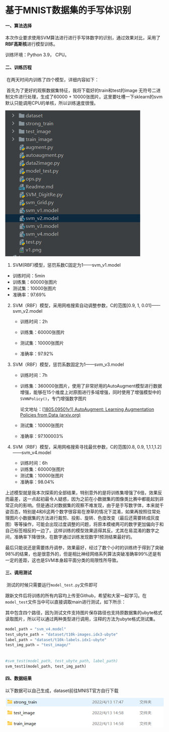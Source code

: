 # 基于MNIST数据集的手写体识别

#### 一、算法选择

​	本次作业要求使用SVM算法进行进行手写体数字的识别，通过效果对比，采用了**RBF高斯核**进行模型训练。

训练环境：Python 3.9， CPU。

#### 二、训练历程

​	在两天时间内训练了四个模型，详细内容如下：

​	首先为了更好的观察数据集特征，我将下载好的train和test的image 无符号二进制文件进行处理，生成了60000 + 10000张图片。这里要吐槽一下sklearn的svm默认只能调用CPU的单核，所以训练速度很慢。

![2](https://github.com/Aaronhuang-778/SVM_Digit-Rec/blob/main/pic/2.png)

1.  SVM(RBF)模型，惩罚系数C固定为1——svm_v1.model

   - 训练时间：5min
   - 训练集：60000张图片
   - 测试集：10000张图片
   - 准确率：97.69%

2. SVM（RBF）模型，采用网格搜索自动调整参数，C的范围[0.9, 1, 0.01]——svm_v2.model

   - 训练时间：2h

   - 训练集：60000张图片
   - 测试集：10000张图片
   - 准确率：97.92%

3. SVM（RBF）模型，惩罚系数固定为1——svm_v3.model

   - 训练时间：7h

   - 训练集：360000张图片，使用了非常好用的AutoAugment模型进行数据增强，能够在15个维度上对原图进行多域增强，同时使用了增强模型中的`SVHNPolicy()`，专门增强数字图片

     论文地址：[[1805.09501v1\] AutoAugment: Learning Augmentation Policies from Data (arxiv.org)](https://arxiv.org/abs/1805.09501v1)

   - 测试集：10000张图片

   - 准确率：97.100003%

4. SVM（RBF）模型，采用网格搜索寻找最优参数，C的范围[0.8, 0.9, 1,1.1,1.2]——svm_v4.model

   - 训练时间：6h
   - 训练集：60000张图片
   - 测试集：10000张图片
   - 准确率：98.04%

上述模型就是我本次探索的全部结果，特别意外的是将训练集增强了6倍，效果反而最差，这一点起初最令人疑惑，因为之前在小数据集的图像类比赛中都能起到非常正向的影响。但是通过对数据集的观察不难发现，由于是手写数字体，本来就千姿百态，特别是4和6这两个数字很容易在潦草的情况下混淆，如果再按照往常处理图片小数据集的方法进行裁剪、投影、旋转、色度改变（最后还需要转成灰度图）等等操作，可能会出现过度调整的问题，将原本模棱两可的数字更加偏向于和自己标签相反的一边了。这样训练的模型效果适得其反。尤其在易混淆的数字之间，准确率下降很快，在数字通过训练发现数字1预测结果最好的。

最后只能说还是需要炼丹调参，效果最好，经过了数个小时的训练终于得到了突破98%的结果，也是很意外的，但是相比神经网络系列算法突破准确率99%还是有一定的差距，这也是SVM本身超平面分类的局限性所导致。

#### 三、调用测试

​	测试的时候只需要运行`model_test.py`文件即可

​	跟新文件后将训练的所有内容均上传至Github，希望和大家一起学习。在`model_test`文件当中可以直接调取main进行测试，如下所示：	

​	其中包含四个路径，因为测试文件支持图片保存路径也支持原数据集的ubyte格式读取图片，所以可以通过两种类型进行调用，注释的方法为ubyte格式测试集。

```python
model_path = "svm_v4.model"
test_ubyte_path = "dataset/t10k-images.idx3-ubyte"
label_path = "dataset/t10k-labels.idx1-ubyte"
test_img_path = "test_image/"


#svm_test(model_path, test_ubyte_path, label_path)
svm_test1(model_path, test_img_path)
```

#### 四、数据结果

以下数据可以自己生成，dataset前往MNIST官方自行下载

![3](https://github.com/Aaronhuang-778/SVM_Digit-Rec/blob/main/pic/3.png)
